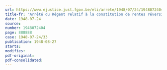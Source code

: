 ```yaml
---
url: https://www.ejustice.just.fgov.be/eli/arrete/1948/07/24/1948072404/justel
title-fr: "Arrêté du Régent relatif à la constitution de rentes réversibles à la Caisse générale d'Epargne et de Retraite"
date: 1948-07-24
source:
number: 1948072404
page: 888888
case: 1948-07-24/33
publication: 1948-08-27
starts:
modifies:
pdf-original:
pdf-consolidated:
---
```


